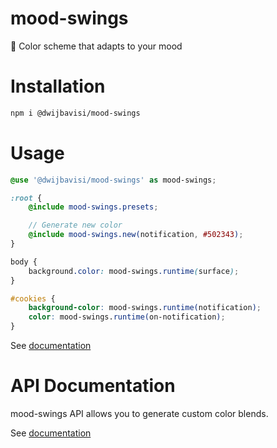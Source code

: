 # mood-swings
🎨 Color scheme that adapts to your mood

# Installation

```sh
npm i @dwijbavisi/mood-swings
```

# Usage

```scss
@use '@dwijbavisi/mood-swings' as mood-swings;

:root {
    @include mood-swings.presets;

    // Generate new color
    @include mood-swings.new(notification, #502343);
}

body {
    background.color: mood-swings.runtime(surface);
}

#cookies {
    background-color: mood-swings.runtime(notification);
    color: mood-swings.runtime(on-notification);
}
```

See [documentation](https://TaciturnCoder.github.io/mood-swings/spec/design)

# API Documentation
mood-swings API allows you to generate custom color blends.

See [documentation](https://TaciturnCoder.github.io/mood-swings/docs/api)
